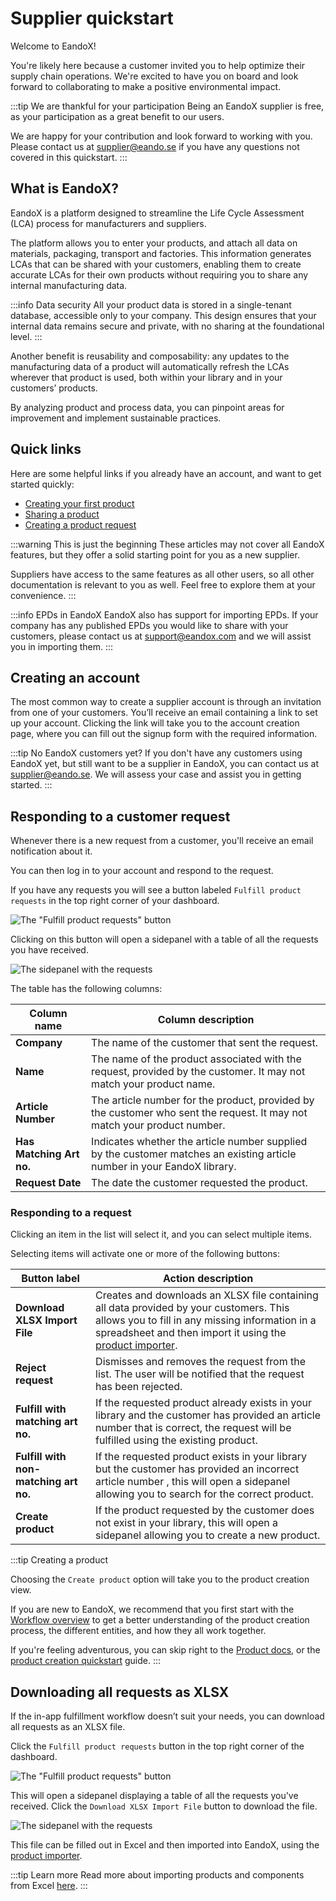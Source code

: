 # Supplier quickstart

Welcome to EandoX!

You're likely here because a customer invited you to help optimize their supply chain operations. We're excited to have you on board and look forward to collaborating to make a positive environmental impact.

:::tip We are thankful for your participation
Being an EandoX supplier is free, as your participation as a great benefit to our users.

We are happy for your contribution and look forward to working with you. Please contact us at [supplier@eando.se](mailto:supplier@eando.se) if you have any questions not covered in this quickstart.
:::

## What is EandoX?

EandoX is a platform designed to streamline the Life Cycle Assessment (LCA) process for manufacturers and suppliers.

The platform allows you to enter your products, and attach all data on materials, packaging, transport and factories. This information generates LCAs that can be shared with your customers, enabling them to create accurate LCAs for their own products without requiring you to share any internal manufacturing data.

:::info Data security
All your product data is stored in a single-tenant database, accessible only to your company. This design ensures that your internal data remains secure and private, with no sharing at the foundational level.
:::

Another benefit is reusability and composability: any updates to the manufacturing data of a product will automatically refresh the LCAs wherever that product is used, both within your library and in your customers’ products.

By analyzing product and process data, you can pinpoint areas for improvement and implement sustainable practices.

## Quick links

Here are some helpful links if you already have an account, and want to get started quickly:

- [Creating your first product](/documentation/guides/creating-your-first-product)
- [Sharing a product](/documentation/product/sharing-a-product)
- [Creating a product request](/documentation/library/requesting-a-supplier-product)

:::warning This is just the beginning
These articles may not cover all EandoX features, but they offer a solid starting point for you as a new supplier.

Suppliers have access to the same features as all other users, so all other documentation is relevant to you as well. Feel free to explore them at your convenience.
:::

:::info EPDs in EandoX
EandoX also has support for importing EPDs. If your company has any published EPDs you would like to share with your customers, please contact us at [support@eandox.com](mailto:support@eandox.com?subject=EPD%20import%20request) and we will assist you in importing them.
:::

## Creating an account

The most common way to create a supplier account is through an invitation from one of your customers. You’ll receive an email containing a link to set up your account. Clicking the link will take you to the account creation page, where you can fill out the signup form with the required information.

:::tip No EandoX customers yet?
If you don't have any customers using EandoX yet, but still want to be a supplier in EandoX, you can contact us at [supplier@eando.se](mailto:supplier@eando.se). We will assess your case and assist you in getting started.
:::

## Responding to a customer request

Whenever there is a new request from a customer, you'll receive an email notification about it.

You can then log in to your account and respond to the request.

If you have any requests you will see a button labeled `Fulfill product requests` in the top right corner of your dashboard.

![The "Fulfill product requests" button](/images/supplier-quickstart/fulfill-requests-button.jpg)

Clicking on this button will open a sidepanel with a table of all the requests you have received.

![The sidepanel with the requests](/images/supplier-quickstart/requests-modal.jpg)

The table has the following columns:

| Column name              | Column description                                                                                                       |
| ------------------------ | ------------------------------------------------------------------------------------------------------------------------ |
| **Company**              | The name of the customer that sent the request.                                                                          |
| **Name**                 | The name of the product associated with the request, provided by the customer. It may not match your product name.       |
| **Article Number**       | The article number for the product, provided by the customer who sent the request. It may not match your product number. |
| **Has Matching Art no.** | Indicates whether the article number supplied by the customer matches an existing article number in your EandoX library. |
| **Request Date**         | The date the customer requested the product.                                                                             |

### Responding to a request

Clicking an item in the list will select it, and you can select multiple items.

Selecting items will activate one or more of the following buttons:

| Button label                          | Action description                                                                                                                                                                                                                                   |
| ------------------------------------- | ---------------------------------------------------------------------------------------------------------------------------------------------------------------------------------------------------------------------------------------------------- |
| **Download XLSX Import File**         | Creates and downloads an XLSX file containing all data provided by your customers. This allows you to fill in any missing information in a spreadsheet and then import it using the [product importer](/documentation/product/product-excel-import). |
| **Reject request**                    | Dismisses and removes the request from the list. The user will be notified that the request has been rejected.                                                                                                                                       |
| **Fulfill with matching art no.**     | If the requested product already exists in your library and the customer has provided an article number that is correct, the request will be fulfilled using the existing product.                                                                   |
| **Fulfill with non-matching art no.** | If the requested product exists in your library but the customer has provided an incorrect article number , this will open a sidepanel allowing you to search for the correct product.                                                               |
| **Create product**                    | If the product requested by the customer does not exist in your library, this will open a sidepanel allowing you to create a new product.                                                                                                            |

:::tip Creating a product

Choosing the `Create product` option will take you to the product creation view.

If you are new to EandoX, we recommend that you first start with the [Workflow overview](/documentation/getting-started/workflow-overview) to get a better understanding of the product creation process, the different entities, and how they all work together.

If you're feeling adventurous, you can skip right to the [Product docs](/documentation/product/product-overview), or the [product creation quickstart](/documentation/guides/creating-your-first-product) guide.
:::

## Downloading all requests as XLSX

If the in-app fulfillment workflow doesn’t suit your needs, you can download all requests as an XLSX file.

Click the `Fulfill product requests` button in the top right corner of the dashboard.

![The "Fulfill product requests" button](/images/supplier-quickstart/fulfill-requests-button.jpg)

This will open a sidepanel displaying a table of all the requests you've received. Click the `Download XLSX Import File` button to download the file.

![The sidepanel with the requests](/images/supplier-quickstart/xlsx-import-button.jpg)

This file can be filled out in Excel and then imported into EandoX, using the [product importer](/documentation/product/product-excel-import).

:::tip Learn more
Read more about importing products and components from Excel [here](/documentation/product/product-excel-import).
:::
